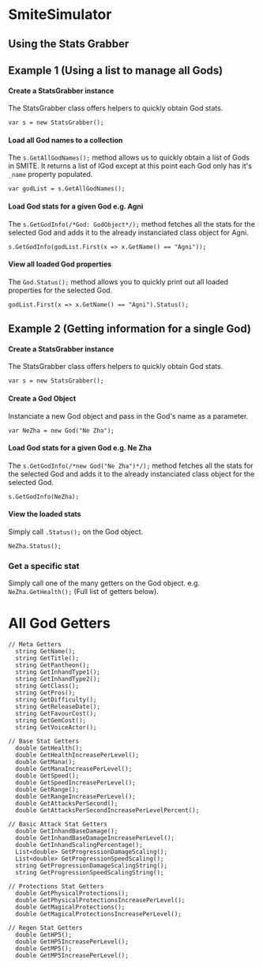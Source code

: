 # SmiteSimulator

## Using the Stats Grabber
## Example 1 (Using a list to manage all Gods)
#### Create a StatsGrabber instance
The StatsGrabber class offers helpers to quickly obtain God stats.
```
var s = new StatsGrabber();
```
#### Load all God names to a collection
The `s.GetAllGodNames();` method allows us to quickly obtain a list of Gods in SMITE. It returns a list of IGod except at this point each God only has it's `_name` property populated.
```
var godList = s.GetAllGodNames();
```
#### Load God stats for a given God e.g. Agni
The `s.GetGodInfo(/*God: GodObject*/);` method fetches all the stats for the selected God and adds it to the already instanciated class object for Agni.
```
s.GetGodInfo(godList.First(x => x.GetName() == "Agni"));
```
#### View all loaded God properties
The `God.Status();` method allows you to quickly print out all loaded properties for the selected God.
```
godList.First(x => x.GetName() == "Agni").Status();
```

## Example 2 (Getting information for a single God)
#### Create a StatsGrabber instance
The StatsGrabber class offers helpers to quickly obtain God stats.
```
var s = new StatsGrabber();
```
#### Create a God Object
Instanciate a new God object and pass in the God's name as a parameter.
```
var NeZha = new God("Ne Zha");
```
#### Load God stats for a given God e.g. Ne Zha
The `s.GetGodInfo(/*new God("Ne Zha")*/);` method fetches all the stats for the selected God and adds it to the already instanciated class object for the selected God.
```
s.GetGodInfo(NeZha);
```
#### View the loaded stats
Simply call `.Status();` on the God object.
```
NeZha.Status();
```

### Get a specific stat
Simply call one of the many getters on the God object. e.g. `NeZha.GetHealth();` (Full list of getters below).

# All God Getters
```
// Meta Getters
  string GetName();
  string GetTitle();
  string GetPantheon();
  string GetInhandType1();
  string GetInhandType2();
  string GetClass();
  string GetPros();
  string GetDifficulty();
  string GetReleaseDate();
  string GetFavourCost();
  string GetGemCost();
  string GetVoiceActor();
  
// Base Stat Getters
  double GetHealth();
  double GetHealthIncreasePerLevel();
  double GetMana();
  double GetManaIncreasePerLevel();
  double GetSpeed();
  double GetSpeedIncreasePerLevel();
  double GetRange();
  double GetRangeIncreasePerLevel();
  double GetAttacksPerSecond();
  double GetAttacksPerSecondIncreasePerLevelPercent();
  
// Basic Attack Stat Getters
  double GetInhandBaseDamage();
  double GetInhandBaseDamageIncreasePerLevel();
  double GetInhandScalingPercentage();
  List<double> GetProgressionDamageScaling();
  List<double> GetProgressionSpeedScaling();
  string GetProgressionDamageScalingString();
  string GetProgressionSpeedScalingString();
  
// Protections Stat Getters
  double GetPhysicalProtections();
  double GetPhysicalProtectionsIncreasePerLevel();
  double GetMagicalProtections();
  double GetMagicalProtectionsIncreasePerLevel();
  
// Regen Stat Getters
  double GetHP5();
  double GetHP5IncreasePerLevel();
  double GetMP5();
  double GetMP5IncreasePerLevel();
```
